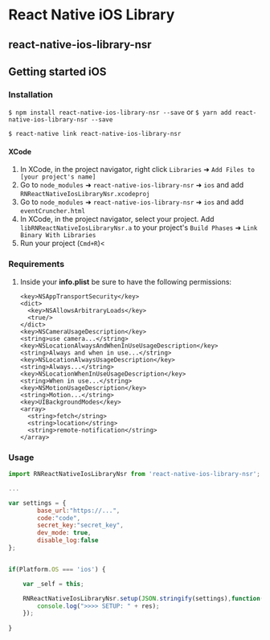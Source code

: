 # React Native iOS Library
## react-native-ios-library-nsr

## Getting started iOS

### Installation

`$ npm install react-native-ios-library-nsr --save` or `$ yarn add react-native-ios-library-nsr --save`


`$ react-native link react-native-ios-library-nsr`

#### XCode

1. In XCode, in the project navigator, right click `Libraries` ➜ `Add Files to [your project's name]`
2. Go to `node_modules` ➜ `react-native-ios-library-nsr` ➜ `ios` and add `RNReactNativeIosLibraryNsr.xcodeproj`
3. Go to `node_modules` ➜ `react-native-ios-library-nsr` ➜ `ios` and add `eventCruncher.html`
4. In XCode, in the project navigator, select your project. Add `libRNReactNativeIosLibraryNsr.a` to your project's `Build Phases` ➜ `Link Binary With Libraries`
5. Run your project (`Cmd+R`)<

### Requirements

1. Inside your **info.plist** be sure to have the following permissions:

	```plist
	<key>NSAppTransportSecurity</key>
	<dict>
	  <key>NSAllowsArbitraryLoads</key>
	  <true/>
	</dict>
	<key>NSCameraUsageDescription</key>
	<string>use camera...</string>
	<key>NSLocationAlwaysAndWhenInUseUsageDescription</key>
	<string>Always and when in use...</string>
	<key>NSLocationAlwaysUsageDescription</key>
	<string>Always...</string>
	<key>NSLocationWhenInUseUsageDescription</key>
	<string>When in use...</string>
	<key>NSMotionUsageDescription</key>
	<string>Motion...</string>
	<key>UIBackgroundModes</key>
	<array>
	  <string>fetch</string>
	  <string>location</string>
	  <string>remote-notification</string>
	</array>
	```

### Usage
```javascript
import RNReactNativeIosLibraryNsr from 'react-native-ios-library-nsr';

...

var settings = {
        base_url:"https://...",
        code:"code",
        secret_key:"secret_key",
        dev_mode: true,
        disable_log:false
};


if(Platform.OS === 'ios') {

    var _self = this;

    RNReactNativeIosLibraryNsr.setup(JSON.stringify(settings),function(err, res){
        console.log(">>>> SETUP: " + res);
    });
    
}

```
